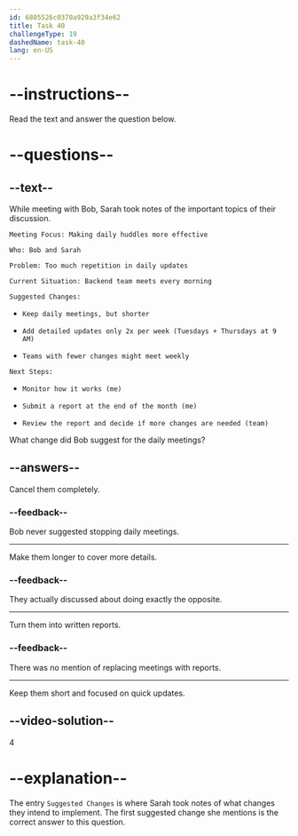 ```yaml
---
id: 6805526c0370a929a3f34e62
title: Task 40
challengeType: 19
dashedName: task-40
lang: en-US
---
```


<!-- READING -->

# --instructions--

Read the text and answer the question below.

# --questions--

## --text--

While meeting with Bob, Sarah took notes of the important topics of their discussion.

`Meeting Focus: Making daily huddles more effective`

`Who: Bob and Sarah`

`Problem: Too much repetition in daily updates`

`Current Situation: Backend team meets every morning`

`Suggested Changes:`

- `Keep daily meetings, but shorter`

- `Add detailed updates only 2x per week (Tuesdays + Thursdays at 9 AM)`

- `Teams with fewer changes might meet weekly`

`Next Steps:`

- `Monitor how it works (me)`

- `Submit a report at the end of the month (me)`

- `Review the report and decide if more changes are needed (team)`

What change did Bob suggest for the daily meetings?

## --answers--

Cancel them completely.

### --feedback--

Bob never suggested stopping daily meetings.

---

Make them longer to cover more details.

### --feedback--

They actually discussed about doing exactly the opposite.

---

Turn them into written reports.

### --feedback--

There was no mention of replacing meetings with reports.

---

Keep them short and focused on quick updates.

## --video-solution--

4

# --explanation--

The entry `Suggested Changes` is where Sarah took notes of what changes they intend to implement. The first suggested change she mentions is the correct answer to this question.

